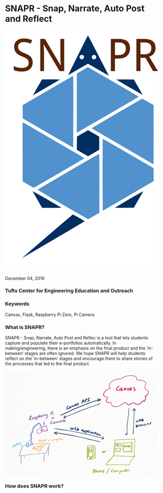 # SNAPR - Snap, Narrate, Auto Post and Reflect
![SNAPR](/static/snaprLogo.png)

December 04, 2019 
### Tufts Center for Engineering Education and Outreach
### Keywords
Canvas, Flask, Raspberry Pi Zero, Pi Camera

### What is SNAPR? 
SNAPR - Snap, Narrate, Auto Post and Reflec is a tool that lets students capture and populate their e-portfolios automatically. In making/engineering, there is an emphasis on the final product and the ‘in-between’ stages are often ignored. We hope SNAPR will help students reflect on the ‘in-between’ stages and encourage them to share stories of the processes that led to the final product. 

![SNAPR](/files/documentationSetup.PNG)
### How does SNAPR work?
